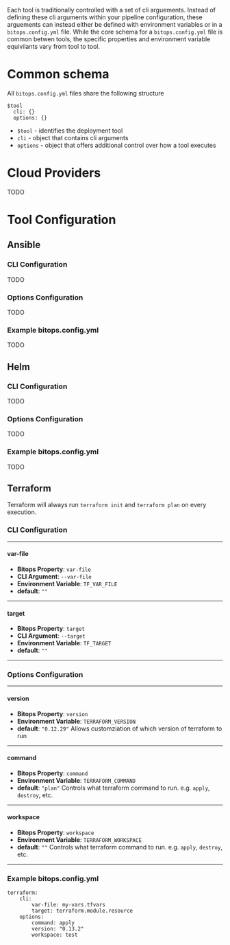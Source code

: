 Each tool is traditionally controlled with a set of cli arguements. Instead of defining these cli arguments within your pipeline configuration, these arguements can instead either be defined with environment variables or in a `bitops.config.yml` file. While the core schema for a `bitops.config.yml` file is common betwen tools, the specific properties and environment variable equivilants vary from tool to tool.

# Common schema
All `bitops.config.yml` files share the following structure
```
$tool
  cli: {}
  options: {}
```
* `$tool` - identifies the deployment tool
* `cli` - object that contains cli arguments
* `options` - object that offers additional control over how a tool executes

# Cloud Providers
TODO

# Tool Configuration

## Ansible

### CLI Configuration
TODO

### Options Configuration
TODO

### Example bitops.config.yml
TODO

## Helm

### CLI Configuration
TODO

### Options Configuration
TODO

### Example bitops.config.yml
TODO

## Terraform
Terraform will always run `terraform init` and `terraform plan` on every execution.

### CLI Configuration

-------------------
#### var-file
* **Bitops Property**: `var-file`
* **CLI Argument**: `--var-file`
* **Environment Variable**: `TF_VAR_FILE`
* **default**: `""`
-------------------
#### target
* **Bitops Property**: `target`
* **CLI Argument**: `--target`
* **Environment Variable**: `TF_TARGET`
* **default**: `""`
-------------------

### Options Configuration

-------------------
#### version
* **Bitops Property**: `version`
* **Environment Variable**: `TERRAFORM_VERSION`
* **default**: `"0.12.29"`
Allows customziation of which version of terraform to run

-------------------
#### command
* **Bitops Property**: `command`
* **Environment Variable**: `TERRAFORM_COMMAND`
* **default**: `"plan"`
Controls what terraform command to run. e.g. `apply`, `destroy`, etc.

-------------------
#### workspace
* **Bitops Property**: `workspace`
* **Environment Variable**: `TERRAFORM_WORKSPACE`
* **default**: `""`
Controls what terraform command to run. e.g. `apply`, `destroy`, etc.

-------------------
### Example bitops.config.yml
```
terraform:
    cli:
        var-file: my-vars.tfvars
        target: terraform.module.resource
    options:
        command: apply
        version: "0.13.2"
        workspace: test
```